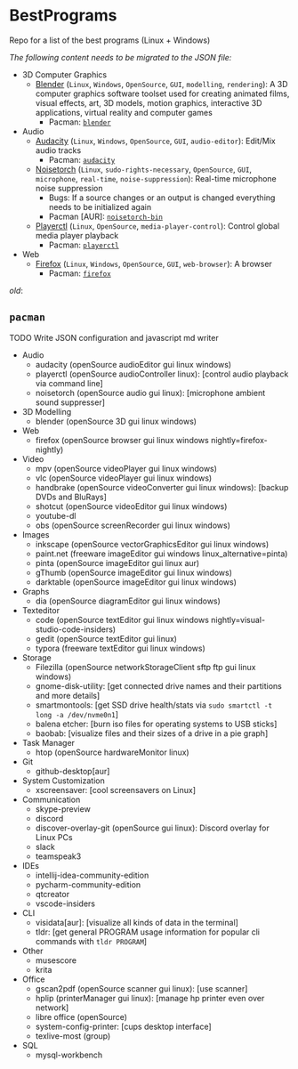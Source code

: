 # BestPrograms

Repo for a list of the best programs (Linux + Windows)

*The following content needs to be migrated to the JSON file:*

[//]: # (Best Programs begin)
- 3D Computer Graphics
  - [Blender](https://github.com/lawl/NoiseTorch) (`Linux`, `Windows`, `OpenSource`, `GUI`, `modelling`, `rendering`): A 3D computer graphics software toolset used for creating animated films, visual effects, art, 3D models, motion graphics, interactive 3D applications, virtual reality and computer games
    - Pacman: [`blender`](https://www.archlinux.org/packages/?sort=&q=blender)
- Audio
  - [Audacity](https://www.audacityteam.org/) (`Linux`, `Windows`, `OpenSource`, `GUI`, `audio-editor`): Edit/Mix audio tracks
    - Pacman: [`audacity`](https://www.archlinux.org/packages/?sort=&q=audacity)
  - [Noisetorch](https://github.com/lawl/NoiseTorch) (`Linux`, `sudo-rights-necessary`, `OpenSource`, `GUI`, `microphone`, `real-time`, `noise-suppression`): Real-time microphone noise suppression
    - Bugs: If a source changes or an output is changed everything needs to be initialized again
    - Pacman [AUR]: [`noisetorch-bin`](https://aur.archlinux.org/packages/?O=0&K=noisetorch-bin)
  - [Playerctl](https://github.com/altdesktop/playerctl) (`Linux`, `OpenSource`, `media-player-control`): Control global media player playback
    - Pacman: [`playerctl`](https://www.archlinux.org/packages/?sort=&q=playerctl)
- Web
  - [Firefox](https://www.mozilla.org/de/firefox/new/) (`Linux`, `Windows`, `OpenSource`, `GUI`, `web-browser`): A browser
    - Pacman: [`firefox`](https://www.archlinux.org/packages/?sort=&q=firefox)

[//]: # (Best Programs end)

*old*:

## `pacman`

TODO Write JSON configuration and javascript md writer

- Audio
  - audacity (openSource audioEditor gui linux windows)
  - playerctl (openSource audioController linux): [control audio playback via command line]
  - noisetorch (openSource audio gui linux): [microphone ambient sound suppresser]
- 3D Modelling
  - blender (openSource 3D gui linux windows)
- Web
  - firefox (openSource browser gui linux windows nightly=firefox-nightly)
- Video
  - mpv (openSource videoPlayer gui linux windows)
  - vlc (openSource videoPlayer gui linux windows)
  - handbrake (openSource videoConverter gui linux windows): [backup DVDs and BluRays]
  - shotcut (openSource videoEditor gui linux windows)
  - youtube-dl
  - obs (openSource screenRecorder gui linux windows)
- Images
  - inkscape (openSource vectorGraphicsEditor gui linux windows)
  - paint.net (freeware imageEditor gui windows linux_alternative=pinta)
  - pinta (openSource imageEditor gui linux aur)
  - gThumb (openSource imageEditor gui linux windows)
  - darktable (openSource imageEditor gui linux windows)
- Graphs
  - dia (openSource diagramEditor gui linux windows)
- Texteditor
  - code (openSource textEditor gui linux windows nightly=visual-studio-code-insiders)
  - gedit (openSource textEditor gui linux)
  - typora (freeware textEditor gui linux windows)
- Storage
  - Filezilla (openSource networkStorageClient sftp ftp gui linux windows)
  - gnome-disk-utility: [get connected drive names and their partitions and more details]
  - smartmontools: [get SSD drive health/stats via `sudo smartctl -t long -a /dev/nvme0n1`]
  - balena etcher: [burn iso files for operating systems to USB sticks]
  - baobab: [visualize files and their sizes of a drive in a pie graph]
- Task Manager
  - htop (openSource hardwareMonitor linux)
- Git
  - github-desktop[aur]
- System Customization
  - xscreensaver: [cool screensavers on Linux]
- Communication
  - skype-preview
  - discord
  - discover-overlay-git (openSource gui linux): Discord overlay for Linux PCs
  - slack
  - teamspeak3
- IDEs
  - intellij-idea-community-edition
  - pycharm-community-edition
  - qtcreator
  - vscode-insiders
- CLI
  - visidata[aur]: [visualize all kinds of data in the terminal]
  - tldr: [get general PROGRAM usage information for popular cli commands with `tldr PROGRAM`]
- Other
  - musescore
  - krita
- Office
  - gscan2pdf (openSource scanner gui linux): [use scanner]
  - hplip (printerManager gui linux): [manage hp printer even over network]
  - libre office (openSource)
  - system-config-printer: [cups desktop interface]
  - texlive-most (group)
- SQL
  - mysql-workbench
